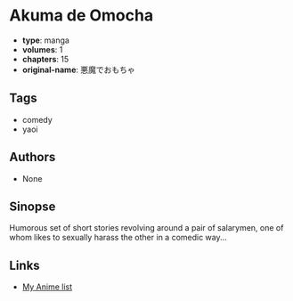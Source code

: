 # Akuma de Omocha

-   **type**: manga
-   **volumes**: 1
-   **chapters**: 15
-   **original-name**: 悪魔でおもちゃ

## Tags

-   comedy
-   yaoi

## Authors

-   None

## Sinopse

Humorous set of short stories revolving around a pair of salarymen, one of whom likes to sexually harass the other in a comedic way...

## Links

-   [My Anime list](https://myanimelist.net/manga/12253/Akuma_de_Omocha)
